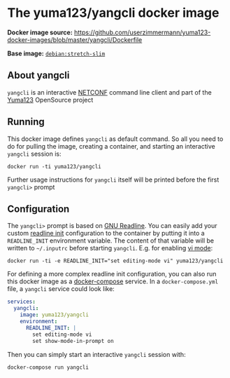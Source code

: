 # The yuma123/yangcli docker image

**Docker image source:** https://github.com/userzimmermann/yuma123-docker-images/blob/master/yangcli/Dockerfile

**Base image:** [`debian:stretch-slim`][base]

[base]: https://hub.docker.com/r/library/debian

## About yangcli

`yangcli` is an interactive [NETCONF][netconf] command line client and part of the [Yuma123][yuma123] OpenSource project

[netconf]: https://en.wikipedia.org/wiki/NETCONF

[yuma123]: http://yuma123.org

## Running

This docker image defines `yangcli` as default command. So all you need to do for pulling the image, creating a container, and starting an interactive `yangcli` session is:

```console
docker run -ti yuma123/yangcli
```

Further usage instructions for `yangcli` itself will be printed before the first `yangcli>` prompt

## Configuration

The `yangcli>` prompt is based on [GNU Readline][readline]. You can easily add your custom [readline init] configuration to the container by putting it into a `READLINE_INIT` environment variable. The content of that variable will be written to `~/.inputrc` before starting `yangcli`. E.g. for enabling [vi mode]:

[readline]: https://tiswww.case.edu/php/chet/readline/rltop.html

[readline init]: https://tiswww.case.edu/php/chet/readline/readline.html#SEC10

[vi mode]: https://tiswww.case.edu/php/chet/readline/readline.html#SEC22

```console
docker run -ti -e READLINE_INIT="set editing-mode vi" yuma123/yangcli
```

For defining a more complex readline init configuration, you can also run this docker image as a [docker-compose] service. In a `docker-compose.yml` file, a `yangcli` service could look like:

[docker-compose]: https://docs.docker.com/compose/

```yaml
services:
  yangcli:
    image: yuma123/yangcli
    environment:
      READLINE_INIT: |
        set editing-mode vi
        set show-mode-in-prompt on
```

Then you can simply start an interactive `yangcli` session with:

```console
docker-compose run yangcli
```
